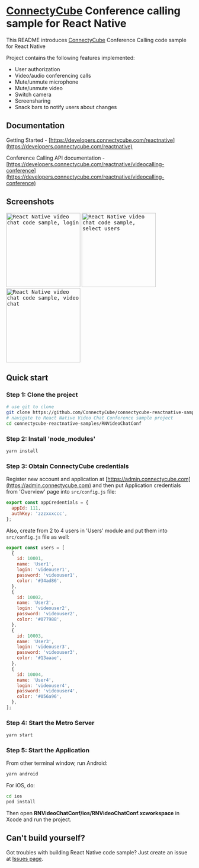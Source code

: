 # [ConnectyCube](https://connectycube.com) Conference calling sample for React Native

This README introduces [ConnectyCube](https://connectycube.com) Conference Calling code sample for React Native

Project contains the following features implemented:

- User authorization
- Video/audio conferencing calls
- Mute/unmute microphone
- Mute/unmute video
- Switch camera
- Screensharing
- Snack bars to notify users about changes

## Documentation

Getting Started - [https://developers.connectycube.com/reactnative](https://developers.connectycube.com/reactnative)

Conference Calling API documentation - [https://developers.connectycube.com/reactnative/videocalling-conference](https://developers.connectycube.com/reactnative/videocalling-conference)

## Screenshots

<kbd><img alt="React Native video chat code sample, login" src="https://developers.connectycube.com/images/code_samples/reactnative/reactnative_codesample_video_login.PNG" width="200" /></kbd> <kbd><img alt="React Native video chat code sample, select users" src="https://developers.connectycube.com/images/code_samples/reactnative/reactnative_codesample_video_select_users.PNG" width="200" /></kbd> <kbd><img alt="React Native video chat code sample, video chat" src="https://developers.connectycube.com/images/code_samples/reactnative/reactnative_codesample_video_video.PNG" width="200" /></kbd>

## Quick start

### Step 1: Clone the project

```bash
# use git to clone
git clone https://github.com/ConnectyCube/connectycube-reactnative-samples.git
# navigate to React Native Video Chat Conference sample project
cd connectycube-reactnative-samples/RNVideoChatConf
```

### Step 2: Install 'node_modules'

```bash
yarn install
```

### Step 3: Obtain ConnectyCube credentials

Register new account and application at [https://admin.connectycube.com](https://admin.connectycube.com) and then put Application credentials from 'Overview' page into `src/config.js` file:

```javascript
export const appCredentials = {
  appId: 111,
  authKey: 'zzzxxxccc',
};
```

Also, create from 2 to 4 users in 'Users' module and put them into `src/config.js` file as well:

```javascript
export const users = [
  {
    id: 10001,
    name: 'User1',
    login: 'videouser1',
    password: 'videouser1',
    color: '#34ad86',
  },
  {
    id: 10002,
    name: 'User2',
    login: 'videouser2',
    password: 'videouser2',
    color: '#077988',
  },
  {
    id: 10003,
    name: 'User3',
    login: 'videouser3',
    password: 'videouser3',
    color: '#13aaae',
  },
  {
    id: 10004,
    name: 'User4',
    login: 'videouser4',
    password: 'videouser4',
    color: '#056a96',
  },
];
```

### Step 4: Start the Metro Server

```bash
yarn start
```

### Step 5: Start the Application

From other terminal window, run Android:

```bash
yarn android
```

For iOS, do:

```bash
cd ios
pod install
```

Then open **RNVideoChatConf/ios/RNVideoChatConf.xcworkspace** in Xcode and run the project.

## Can't build yourself?

Got troubles with building React Native code sample? Just create an issue at [Issues page](https://github.com/ConnectyCube/connectycube-reactnative-samples/issues).
